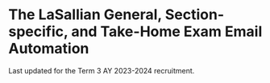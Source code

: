 # The LaSallian General, Section-specific, and Take-Home Exam Email Automation

Last updated for the Term 3 AY 2023-2024 recruitment.
